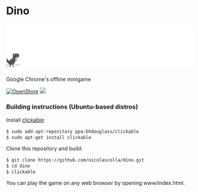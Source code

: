 # Dino

![](screenshot.gif)

Google Chrome's offline minigame

[![OpenStore](https://open-store.io/badges/en_US.png)](https://open-store.io/app/dino.collaproductions)
[![](https://i.imgur.com/KIipzE8.png)](https://t.me/collaproductions)


### Building instructions (Ubuntu-based distros)

Install [clickable](https://clickable-ut.dev/en/latest/install.html):

```
$ sudo add-apt-repository ppa:bhdouglass/clickable
$ sudo apt-get install clickable
```

Clone this repository and build:

```
$ git clone https://github.com/nicolascolla/dino.git
$ cd dino
$ clickable
```

You can play the game on any web browser by opening www/index.html.
